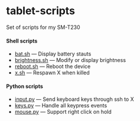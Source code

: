 # tablet-scripts
Set of scripts for my SM-T230 

#### Shell scripts
 - [bat.sh](/bat.sh) &mdash; Display battery stauts
 - [brightness.sh](/brightness.sh) &mdash; Modify or display brightness
 - [reboot.sh](/reboot.sh) &mdash; Reboot the device
 - [x.sh](/x.sh) &mdash; Respawn X when killed
#### Python scripts
 - [input.py](/input.py) &mdash; Send keyboard keys through ssh to X
 - [keys.py](/keys.py) &mdash; Handle all keypress events
 - [mouse.py](/mouse.py) &mdash; Support right click on hold

